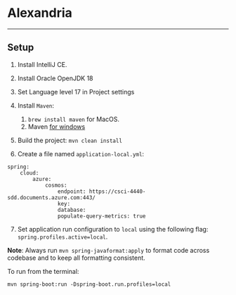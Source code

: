 # Alexandria
<hr>

## Setup
1. Install IntelliJ CE.
2. Install Oracle OpenJDK 18
3. Set Language level 17 in Project settings
4. Install `Maven`:
   1. `brew install maven` for MacOS.
   2. Maven [for windows](https://mkyong.com/maven/how-to-install-maven-in-windows/)
 
5. Build the project: `mvn clean install`

6. Create a file named `application-local.yml`:
```
spring:
    cloud:
        azure:
            cosmos:
                endpoint: https://csci-4440-sdd.documents.azure.com:443/
                key: 
                database:
                populate-query-metrics: true
```

7. Set application run configuration to `local` using the following flag: `spring.profiles.active=local`. 

**Note**: Always run `mvn spring-javaformat:apply` to format code across codebase and to keep all formatting consistent.

To run from the terminal:

```mvn spring-boot:run -Dspring-boot.run.profiles=local```